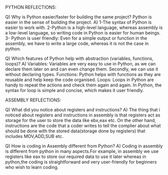 PYTHON REFLECTIONS:

Q) Why is Python easier/faster for building the same project? Python is easier in the sense of building the project. A) 1-The syntax of Python is easier to work with. 2-Python is a high-level language, whereas assembly is a low-level language, so writing code in Python is easier for human beings. 3- Python is user friendly: Even for a simple output or function in the assembly, we have to write a large code, whereas it is not the case in python.

Q) Which features of Python help with abstraction (variables, functions, loops)? A) Variables: Variables are very easy to use in Python, as we can declare them later on and can even change them. Secondly, we can use it without declaring types. Functions: Python helps with functions as they are reusable and help keep the code organised. Loops: Loops in Python are handy to repeat the actions and check them again and again. In Python, the syntax for loop is simple and concise, which makes it user friendly.

ASSEMBLY REFLECTIONS:

Q) What did you notice about registers and instructions? A) The thing that i noticed about registers and instructions in assembly is that registers act as storage for the user to store the data like ebx,eax etc. On the other hand, instructions are the code that a coder writes to tell the complier about what should be done with the stored data(storage done by registers) that includes MOV,ADD,SUB etc.

Q) How is coding in Assembly different from Python? A) Coding in assembly is different from python in many aspects.For example, in assembly we use registers like eax to store our required data to use it later whereas in python,the coding is straightforward and very user-friendly for beginners who wish to learn coding.
